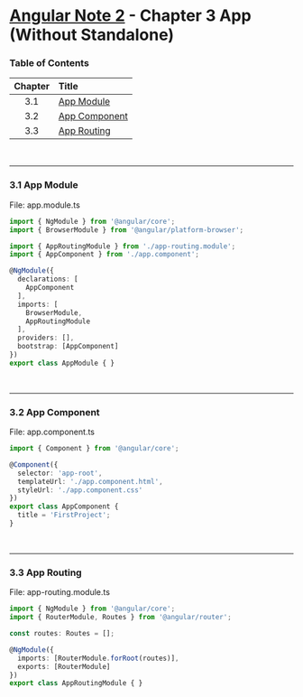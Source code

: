 # [Angular Note 2](../README.md) - Chapter 3 App (Without Standalone)

### Table of Contents
| Chapter | Title |
| :-: | :- |
| 3.1 | [App Module](#31-app-module) |
| 3.2 | [App Component](#32-app-component) |
| 3.3 | [App Routing](#33-app-routing) |

<br>
<hr>

### 3.1 App Module
File: app.module.ts
```ts
import { NgModule } from '@angular/core';
import { BrowserModule } from '@angular/platform-browser';

import { AppRoutingModule } from './app-routing.module';
import { AppComponent } from './app.component';

@NgModule({
  declarations: [
    AppComponent
  ],
  imports: [
    BrowserModule,
    AppRoutingModule
  ],
  providers: [],
  bootstrap: [AppComponent]
})
export class AppModule { }
```

<br>
<hr>

### 3.2 App Component
File: app.component.ts
```ts
import { Component } from '@angular/core';

@Component({
  selector: 'app-root',
  templateUrl: './app.component.html',
  styleUrl: './app.component.css'
})
export class AppComponent {
  title = 'FirstProject';
}
```

<br>
<hr>

### 3.3 App Routing
File: app-routing.module.ts
```ts
import { NgModule } from '@angular/core';
import { RouterModule, Routes } from '@angular/router';

const routes: Routes = [];

@NgModule({
  imports: [RouterModule.forRoot(routes)],
  exports: [RouterModule]
})
export class AppRoutingModule { }
```
